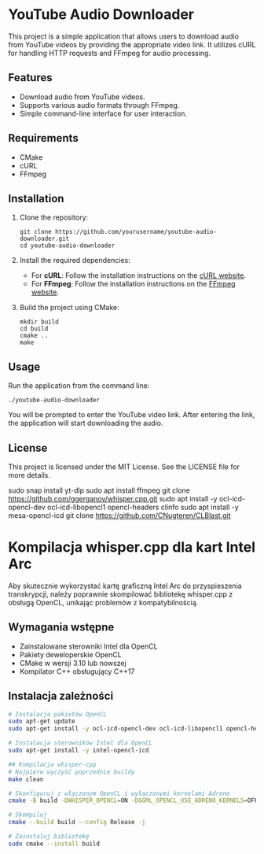 # YouTube Audio Downloader

This project is a simple application that allows users to download audio from YouTube videos by providing the appropriate video link. It utilizes cURL for handling HTTP requests and FFmpeg for audio processing.

## Features

- Download audio from YouTube videos.
- Supports various audio formats through FFmpeg.
- Simple command-line interface for user interaction.

## Requirements

- CMake
- cURL
- FFmpeg

## Installation

1. Clone the repository:
   ```
   git clone https://github.com/yourusername/youtube-audio-downloader.git
   cd youtube-audio-downloader
   ```

2. Install the required dependencies:
   - For **cURL**: Follow the installation instructions on the [cURL website](https://curl.se/download.html).
   - For **FFmpeg**: Follow the installation instructions on the [FFmpeg website](https://ffmpeg.org/download.html).

3. Build the project using CMake:
   ```
   mkdir build
   cd build
   cmake ..
   make
   ```

## Usage

Run the application from the command line:
```
./youtube-audio-downloader
```

You will be prompted to enter the YouTube video link. After entering the link, the application will start downloading the audio.

## License

This project is licensed under the MIT License. See the LICENSE file for more details.

sudo snap install yt-dlp 
sudo apt install ffmpeg
git clone https://github.com/ggerganov/whisper.cpp.git
sudo apt install -y ocl-icd-opencl-dev ocl-icd-libopencl1 opencl-headers clinfo
sudo apt install -y mesa-opencl-icd
git clone https://github.com/CNugteren/CLBlast.git

# Kompilacja whisper.cpp dla kart Intel Arc

Aby skutecznie wykorzystać kartę graficzną Intel Arc do przyspieszenia transkrypcji, należy poprawnie skompilować bibliotekę whisper.cpp z obsługą OpenCL, unikając problemów z kompatybilnością.

## Wymagania wstępne

- Zainstalowane sterowniki Intel dla OpenCL
- Pakiety deweloperskie OpenCL
- CMake w wersji 3.10 lub nowszej
- Kompilator C++ obsługujący C++17

## Instalacja zależności

```bash
# Instalacja pakietów OpenCL
sudo apt-get update
sudo apt-get install -y ocl-icd-opencl-dev ocl-icd-libopencl1 opencl-headers clinfo

# Instalacja sterowników Intel dla OpenCL
sudo apt-get install -y intel-opencl-icd

## Kompilacja whisper-cpp
# Najpierw wyczyść poprzednie buildy
make clean

# Skonfiguruj z włączonym OpenCL i wyłączonymi kernelami Adreno
cmake -B build -DWHISPER_OPENCL=ON -DGGML_OPENCL_USE_ADRENO_KERNELS=OFF

# Skompiluj
cmake --build build --config Release -j

# Zainstaluj bibliotekę
sudo cmake --install build